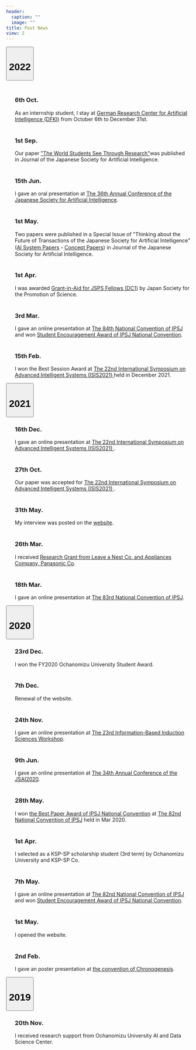 ```yaml
---
header:
  caption: ""
  image: ""
title: Past News
view: 2
---
```

<div class="footerFixed" id="newspage">
<div class="acordion" id="accordionTalks">

<div class="card">
  <button class="btn btn-link" type="button" data-toggle="collapse" data-target="#collapse2022" aria-expanded="false" aria-controls="collapse2022">
    <div class="card-header" id="heading2022">
      <h1 class="mb-0">
        2022
      </h1>
    </div>
  </button>  
  <div id="collapse2022" class="collapse" aria-labelledby="heading2022" data-parent="#accordionTalks">
    <div class="card-body">
      <ol>
        <h3><br>6th Oct.</h3>
        As an internship student, I stay at <a href="https://www.dfki.de/en/web">German Research Center for Artificial Intelligence (DFKI)</a> from October 6th to December 31st.
        <br><br>
        <h3>1st Sep.</h3>
        Our paper <a href="https://doi.org/10.11517/jjsai.37.5_640">"The World Students See Through Research"</a>was published in Journal of the Japanese Society for Artificial Intelligence.
        <br><br>
        <h3>15th Jun.</h3>
        I gave an oral presentation at <a  href="https://www.ai-gakkai.or.jp/jsai2022/en">The 36th Annual Conference of the Japanese Society for Artificial Intelligence</a>.
        <br><br>
        <h3>1st May.</h3>
        Two papers were published in a Special Issue of "Thinking about the Future of Transactions of the Japanese Society for Artificial Intelligence" (<a href="https://doi.org/10.11517/jjsai.37.3_323">AI System Papers</a>・<a href="https://doi.org/10.11517/jjsai.37.3_329">Concept Papers</a>) in Journal of the Japanese Society for Artificial Intelligence.
        <br><br>
        <h3>1st Apr.</h3>
        I was awarded <a href="https://kaken.nii.ac.jp/en/grant/KAKENHI-PROJECT-22J21786/">Grant-in-Aid for JSPS Fellows (DC1)</a> by Japan Society for the Promotion of Science.
        <br><br>
        <h3>3rd Mar.</h3>
        I gave an online presentation at <a href="https://www.ipsj.or.jp/event/taikai/84/index.html">The 84th National Convention of IPSJ</a> and won <a href="http://www.ipsj.or.jp/award/taikaigakusei.html">Student Encouragement Award of IPSJ National Convention</a>.
        <br><br>
        <h3>15th Feb.</h3>
        I won the Best Session Award at <a href="http://isis2021.org">The 22nd International Symposium on Advanced Intelligent Systems (ISIS2021) </a> held in December 2021.
      </ol>
    </div>
  </div>
</div>

<div class="card">
  <button class="btn btn-link" type="button" data-toggle="collapse" data-target="#collapse2021" aria-expanded="false" aria-controls="collapse2021">
    <div class="card-header" id="heading2021">
      <h1 class="mb-0">
        2021
      </h1>
    </div>
  </button>  
  <div id="collapse2021" class="collapse" aria-labelledby="heading2021" data-parent="#accordionTalks">
    <div class="card-body">
      <ol>
      <h3>16th Dec.</h3>
        I gave an online presentation at <a href="http://isis2021.org">The 22nd International Symposium on Advanced Intelligent Systems (ISIS2021) </a>.
      <br><br>
      <h3>27th Oct.</h3>
      Our paper was accepted for <a href="http://isis2021.org">The 22nd International Symposium on Advanced Intelligent Systems (ISIS2021) </a>.
      <br><br>
      <h3>31th May.</h3>
      My interview was posted on the <a href="https://r.lne.st/2021/50-kuroda/">website</a>.
      <br><br>
      <h3>26th Mar.</h3>
      I received <a href="https://r.lne.st/2021/03/26/50th_panasonic_result/">Research Grant from Leave a Nest Co. and Appliances Company, Panasonic Co</a>.
      <br><br>
      <h3>18th Mar.</h3>
      I gave an online presentation at <a href="https://www.ipsj.or.jp/event/taikai/83/index.html">The 83rd National Convention of IPSJ</a>.
      </ol>
    </div>
  </div>
</div>

<div class="card">
<button class="btn btn-link" type="button" data-toggle="collapse" data-target="#collapse2020" aria-expanded="false" aria-controls="collapse2020">
    <div class="card-header" id="heading2020">
      <h1 class="mb-0">
        2020
      </h1>
    </div>
  </button>  
  <div id="collapse2020" class="collapse" aria-labelledby="heading2020" data-parent="#accordionTalks">
    <div class="card-body">
      <ol>
      <h3>23rd Dec.</h3>
      I won the FY2020 Ochanomizu University Student Award.
      <br><br>
      <h3>7th Dec.</h3>
      Renewal of the website.
      <br><br>
      <h3>24th Nov.</h3>
      I gave an online presentation at <a href="https://ibisml.org/ibis2020/">The 23rd Information-Based Induction Sciences Workshop</a>.
      <br><br>
      <h3>9th Jun.</h3>
      I gave an online presentation at <a href="https://www.ai-gakkai.or.jp/jsai2020/">The 34th Annual Conference of the JSAI2020</a>.
      <br><br>
      <h3>28th May.</h3>
      I won <a href="http://www.ipsj.or.jp/award/taikaiyusyu.html">the Best Paper Award of IPSJ National Convention</a> at <a href="https://www.ipsj.or.jp/event/taikai/82/index.html">The 82nd National Convention of IPSJ</a> held in Mar 2020.
      <br><br>
      <h3>1st Apr.</h3>
      I selected as a KSP-SP scholarship student (3rd term) by Ochanomizu University and KSP-SP Co.
      <br><br>
      <h3>7th May.</h3>
      I gave an online presentation at <a href="https://www.ipsj.or.jp/event/taikai/82/index.html">The 82nd National Convention of IPSJ</a> and won <a href="http://www.ipsj.or.jp/award/taikaigakusei.html">Student Encouragement Award of IPSJ National Convention</a>.
      <br><br>
      <h3>1st May.</h3>
      I opened the website.
      <br><br>
      <h3>2nd Feb.</h3>
      I gave an poster presentation at <a href="https://www.chronogenesis.org">the convention of Chronogenesis</a>.
      </ol>
    </div>
  </div>
</div>

<div class="card">
  <button class="btn btn-link" type="button" data-toggle="collapse" data-target="#collapse2019" aria-expanded="false" aria-controls="collapse2019">
    <div class="card-header" id="heading2019">
      <h1 class="mb-0">
        2019
      </h1>
    </div>
  </button>  
  <div id="collapse2019" class="collapse" aria-labelledby="heading2019" data-parent="#accordionTalks">
    <div class="card-body">
      <ol>
      <h3>20th Nov.</h3>
      I received research support from Ochanomizu University AI and Data Science Center.
      </ol>
    </div>
  </div>
</div>
</div>
